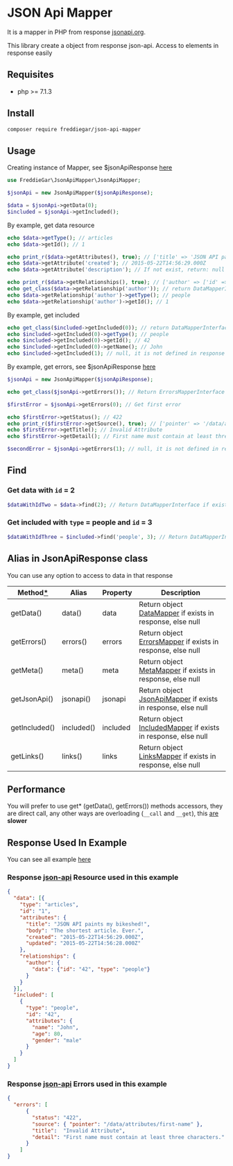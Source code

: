 # JSON Api Mapper

It is a mapper in PHP from response [jsonapi.org](http://jsonapi.org).

This library create a object from response json-api. Access to elements in response easily

## Requisites

- php >= 7.1.3

## Install

```bash
composer require freddiegar/json-api-mapper
```

## Usage

Creating instance of Mapper, see $jsonApiResponse [here][link-response-data]

```php
use FreddieGar\JsonApiMapper\JsonApiMapper;

$jsonApi = new JsonApiMapper($jsonApiResponse);

$data = $jsonApi->getData(0);
$included = $jsonApi->getIncluded();
```

By example, get data resource

```php
echo $data->getType(); // articles
echo $data->getId(); // 1

echo print_r($data->getAttributes(), true); // ['title' => 'JSON API paints my bikeshed!', 'body' => '...']
echo $data->getAttribute('created'); // 2015-05-22T14:56:29.000Z
echo $data->getAttribute('description'); // If not exist, return: null

echo print_r($data->getRelationships(), true); // ['author' => ['id' => '1', 'type' => 'people']]
echo get_class($data->getRelationship('author')); // return DataMapperInterface
echo $data->getRelationship('author')->getType(); // people
echo $data->getRelationship('author')->getId(); // 1
```

By example, get included

```php
echo get_class($included->getIncluded(0)); // return DataMapperInterface
echo $included->getIncluded(0)->getType(); // people
echo $included->getIncluded(0)->getId(); // 42
echo $included->getIncluded(0)->getName(); // John
echo $included->getIncluded(1); // null, it is not defined in response
```

By example, get errors, see $jsonApiResponse [here][link-response-errors]

```php
$jsonApi = new JsonApiMapper($jsonApiResponse);

echo get_class($jsonApi->getErrors()); // Return ErrorsMapperInterface

$firstError = $jsonApi->getErrors(0); // Get first error

echo $firstError->getStatus(); // 422
echo print_r($firstError->getSource(), true); // ['pointer' => '/data/attributes/first-name']
echo $firstError->getTitle(); // Invalid Attribute
echo $firstError->getDetail(); // First name must contain at least three characters.

$secondError = $jsonApi->getErrors(1); // null, it is not defined in response
```

## Find

### Get data with `id` = 2

```php
$dataWithIdTwo = $data->find(2); // Return DataMapperInterface if exist else null
```

### Get included with `type` = people and `id` = 3

```php
$dataWithIdThree = $included->find('people', 3); // Return DataMapperInterface if exist else null
```

## Alias in JsonApiResponse class

You can use any option to access to data in that response

| Method[*][link-performance]         | Alias           | Property        |Description                                                       |
|----------------|-----------------|-----------------|---------------------------------------------------------------------------------------|
| getData()      | data()          | data            | Return object [DataMapper][link-data-mapper] if exists in response, else null         |
| getErrors()    | errors()        | errors          | Return object [ErrorsMapper][link-errors-mapper] if exists in response, else null     |
| getMeta()      | meta()          | meta            | Return object [MetaMapper][link-meta-mapper] if exists in response, else null         |
| getJsonApi()   | jsonapi()       | jsonapi         | Return object [JsonApiMapper][link-jsonapi-mapper] if exists in response, else null   |
| getIncluded()  | included()      | included        | Return object [IncludedMapper][link-included-mapper] if exists in response, else null |
| getLinks()     | links()         | links           | Return object [LinksMapper][link-links-mapper] if exists in response, else null       |

## Performance
<a name="performance"></a>

You will prefer to use get* (getData(), getErrors()) methods accessors, they are direct call, any other ways are overloading (`__call`  and `__get`), this [are](https://gist.github.com/bwaidelich/7334680) __slower__

## Response Used In Example

You can see all example [here][link-example]

### Response [json-api](http://jsonapi.org/examples/#sparse-fieldsets) Resource used in this example
<a name="response-data"></a>

```json
{
  "data": [{
    "type": "articles",
    "id": "1",
    "attributes": {
      "title": "JSON API paints my bikeshed!",
      "body": "The shortest article. Ever.",
      "created": "2015-05-22T14:56:29.000Z",
      "updated": "2015-05-22T14:56:28.000Z"
    },
    "relationships": {
      "author": {
        "data": {"id": "42", "type": "people"}
      }
    }
  }],
  "included": [
    {
      "type": "people",
      "id": "42",
      "attributes": {
        "name": "John",
        "age": 80,
        "gender": "male"
      }
    }
  ]
}
```

### Response [json-api](http://jsonapi.org/examples/#sparse-fieldsets) Errors used in this example
<a name="response-errors"></a>

```json
{
  "errors": [
      {
        "status": "422",
        "source": { "pointer": "/data/attributes/first-name" },
        "title":  "Invalid Attribute",
        "detail": "First name must contain at least three characters."
      }
    ]
}
```

[link-data-mapper]: https://github.com/freddiegar/json-api-mapper/blob/master/src/Contracts/DataMapperInterface.php
[link-errors-mapper]: https://github.com/freddiegar/json-api-mapper/blob/master/src/Contracts/ErrorsMapperInterface.php
[link-meta-mapper]: https://github.com/freddiegar/json-api-mapper/blob/master/src/Contracts/MetaMapperInterface.php
[link-jsonapi-mapper]: https://github.com/freddiegar/json-api-mapper/blob/master/src/Contracts/ObjectJsonApiMapperInterface.php
[link-included-mapper]: https://github.com/freddiegar/json-api-mapper/blob/master/src/Contracts/IncludedMapperInterface.php
[link-links-mapper]: https://github.com/freddiegar/json-api-mapper/blob/master/src/Contracts/LinksMapperInterface.php
[link-performance]: #performance
[link-response-data]: #response-data
[link-response-errors]: #response-errors
[link-example]: https://github.com/freddiegar/json-api-mapper/blob/master/test/Mappers/ReadmeExample.php
